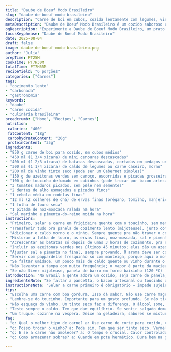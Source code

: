 ```yaml
---
title: "Daube de Boeuf Modo Brasileiro"
slug: "daube-de-boeuf-modo-brasileiro"
description: "Carne de boi em cubos, cozida lentamente com legumes, vinho e um toque de ervas que lembra uma daube clássica. Substituições inteligentes para ingredientes delicados, equilíbrio entre sabores intensos e texturas macias. Prato robusto, perfeito para esquentar noites frias. "
metaDescription: "Daube de Boeuf Modo Brasileiro é um cozido saboroso com carne, legumes e vinho; ideal para aquecer as noites frias."
ogDescription: "Experimente a Daube de Boeuf Modo Brasileiro, um prato robusto com carne suculenta e legumes, perfeito para noites frias."
focusKeyphrase: "Daube de Boeuf Modo Brasileiro"
date: 2025-08-04
draft: false
image: daube-de-boeuf-modo-brasileiro.png
author: "Julia"
prepTime: PT25M
cookTime: PT7H30M
totalTime: PT7H55M
recipeYield: "6 porções"
categories: ["Carnes"]
tags:
- "cozimento lento"
- "carbonada"
- "gastronomia"
keywords:
- "daube"
- "carne cozida"
- "culinária brasileira"
breadcrumb: ["Home", "Recipes", "Carnes"]
nutrition: 
 calories: "400"
 fatContent: "18g"
 carbohydrateContent: "20g"
 proteinContent: "35g"
ingredients:
- "850 g carne de boi para cozido, em cubos médios"
- "450 ml (1 3/4 xícara) de mini cenouras descascadas"
- "400 ml (1 2/3 xícara) de batatas descascadas, cortadas em pedaços uniformes"
- "300 ml (1 1/4 xícara) de caldo de legumes ou carne caseiro, morno"
- "200 ml de vinho tinto seco (pode ser um Cabernet simples)"
- "150 g de azeitonas verdes sem caroço, escorridas e picadas grosseiramente"
- "100 g de toucinho defumado em cubinhos (pode trocar por bacon artesanal)"
- "3 tomates maduros picados, sem pele nem sementes"
- "2 dentes de alho esmagados e picados finos"
- "1 cebola média em rodelas finas"
- "12 ml (2 colheres de chá) de ervas finas (orégano, tomilho, manjericão)"
- "1 folha de louro seca"
- "1 pitada de noz-moscada ralada na hora"
- "Sal marinho e pimenta-do-reino moída na hora"
instructions:
- "Primeiro, selar a carne em frigideira quente com o toucinho, sem mexer muito, só pra pegar cor. Essa caramelização é crucial pra sabor."
- "Transferir tudo pra panela de cozimento lento (mijoteuse), junto com cebola, alho, tomates e cenouras."
- "Adicionar o caldo morno e o vinho. Sempre quente pra não travar o cozimento, isso dá um molho encorpado e suave."
- "Misturar a folha de louro, as ervas finas, noz-moscada, sal e pimenta."
- "Acrescentar as batatas só depois de umas 3 horas de cozimento, pra não desmancharem. Elas precisam estar firmes, com textura levemente amanteigada no centro."
- "Incluir as azeitonas verdes nos últimos 45 minutos; elas dão um azedinho novo que equilibra o prato."
- "Ajustar sal e pimenta no final, sempre provando. O aroma deve ser complexo, com aquele fundo defumado do toucinho que cozinha junto."
- "Servir com pappardelle fresquinho só com manteiga, porque aqui o molho já é o protagonismo. O barulho do cozimento, borbulhas lentas na panela, indicam que está na textura certa."
- "Se faltar umidade, um pouco mais de caldo quente ou vinho durante o cozimento evita ressecamento sem perder intensidade."
- "Não levantar a tampa com muita frequência; o vapor é parte da maciez final da carne."
- "Se não tiver mijoteuse, panela de barro em forno baixinho (120 ºC) funciona, mas dobra o tempo, ficar de olho na umidade."
introduction: "No Brasil a gente adora um cozido, seja carne de panela, rabada ou feijoada. A daube traz esse conceito com os temperos da Provença, porém adaptada para ingredientes locais tais como toucinho e azeitonas verdes encontradas em feirinhas. É um caldinho rústico, com pedaços generosos de carne, legumes consistentes, e aquele aroma do vinho tinto que cozinha lento sem pressa. A sensação ao abrir a panela depois de horas? Um buquê de sabores que invade a cozinha, aquela fumaça leve com cheiro tostado que anuncia que a refeição está no ponto certo. O truque é colocar os legumes na hora certa e não ficar mexendo para não quebrar nada. E a textura da carne? Mole, porém firme, que derrete na boca sem virar carne moída ou um purê, enquanto o caldo é espesso, brilhante, com pedaços macios e inteiros de tudo. Cozinhar aqui vira ritual, não é só receita."
ingredientsNote: "Se faltar a pancetta, o bacon artesanal ou toucinho defumado são alternativas sensatas. Cenoura orgânica dá sabor mais adocicado, mas cenoura comum serve – ajuste sal para compensar. O vinho pode ser qualquer tinto seco barato; evite vinhos doces que embaralham o paladar. Caldo caseiro é recomendação, mas caldo industrial pode sobrar só pra dar umidade no início. Atenção na escolha das batatas – as que cozinham rápido acabam desmanchando; batata Asterix, por exemplo, é melhor. Azeitonas verdes são substituíveis por pretas, mas aí a acidez muda e molhos precisam de ajuste de tempero. O combo alho, cebola e ervas é clássico e infalível. Não economize no louro – essa folha muda o aroma inteiro."
instructionsNote: "Selar a carne primeiro é obrigatório – impede sujeira na panela lenta de cozimento e dá fundo ao prato. Não adianta jogar tudo cru e ligar, perde sabor, textura, evidência da carne. Cozinhar no fogo baixo é aquela questão de paciência, dependurando a tampa, sem medo de mexer até o cheiro de carne assada começar a invadir a casa. Por volta da metade do tempo, ajustar ingredientes delicados, como batatas, para que não sumam. Testar firmeza com garfo, nem duro, nem purê. Colocar as azeitonas quase no fim para que não amarguem nem percam seu frescor. Sempre prove o caldo – tem que ficar equilibrado entre cabeças da carne, vinho e legumes. Se precisar engrossar um pouco, reduzir tempo sem a tampa ou dar uma leve amassada em algumas batatas. Guardar umas horas na geladeira também ajuda os sabores se mesclarem ainda melhor, e no dia seguinte o prato rende festa."
tips:
- "Escolha uma carne com boa gordura. Isso dá sabor. Não use carne magra. A textura muda tudo. Pode ser acém ou peito, sempre em cubos médios."
- "Lembre-se do toucinho. Importante para um gosto profundo. Se não tiver, use bacon artesanal. Carne e bacon juntos trazem uma dimensão nova ao prato. Não economize."
- "Não esqueça do vinho. Um tinto seco faz a diferença. O álcool some, mas o gosto permanece. Evite vinhos doces, pode mudar o sabor. É um passo crítico."
- "Teste sempre o caldo. Tem que dar equilíbrio. Se sentir salgado demais, adicione mais cenouras ou batatas para cortar. Lembre sempre de provar antes de servir."
- "Um truque: cozinhe na véspera. Deixe na geladeira, sabores se misturam, ficam mais intensos. A textura da carne ganha consistência. Melhor no dia seguinte."
faq:
- "q: Qual o melhor tipo de carne? a: Use carne de corte para cozido, como acém ou peito. Gosto bem melhor. Os cubos devem ser generosos para não desmanchar."
- "q: Posso trocar o vinho? a: Pode sim. Tem que ser tinto seco. Vermelho é ótimo, mas não precisa ser caro. O importante é o gosto, evite doce."
- "q: E se a carne não amolecer? a: O tempo é crucial. Calor controlado. Se estiver forte, diminua. O ideal é paciência, deixar tudo cozinhar bem."
- "q: Como armazenar sobras? a: Guarde em pote hermético. Dura bem na geladeira por até três dias. Se quiser congelar, use um pote que aguente a temperatura."

---
```

